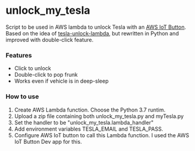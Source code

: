 # unlock_my_tesla
Script to be used in AWS lambda to unlock Tesla with an [AWS IoT Button](https://aws.amazon.com/iotbutton/).
Based on the idea of [tesla-unlock-lambda](https://bitbucket.org/mikeortman/tesla-unlock-lambda/), but rewritten in Python and improved with double-click feature.

### Features
* Click to unlock
* Double-click to pop frunk
* Works even if vehicle is in deep-sleep

### How to use
1. Create AWS Lambda function. Choose the Python 3.7 runtim.
2. Upload a zip file containing both unlock_my_tesla.py and myTesla.py
3. Set the handler to be "unlock_my_tesla.lambda_handler"
4. Add environment variables TESLA_EMAIL and TESLA_PASS.
5. Configure AWS IoT button to call this Lambda function. I used the AWS IoT Button Dev app for this.
